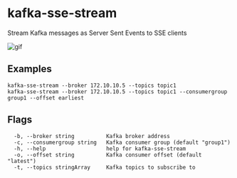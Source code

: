# kafka-sse-stream

Stream Kafka messages as Server Sent Events to SSE clients

![gif](https://i.imgur.com/g7rw0vB.gif)

## Examples

```
kafka-sse-stream --broker 172.10.10.5 --topics topic1
kafka-sse-stream --broker 172.10.10.5 --topics topic1 --consumergroup group1 --offset earliest
```

## Flags

```
  -b, --broker string          Kafka broker address
  -c, --consumergroup string   Kafka consumer group (default "group1")
  -h, --help                   help for kafka-sse-stream
  -o, --offset string          Kafka consumer offset (default "latest")
  -t, --topics stringArray     Kafka topics to subscribe to
```
